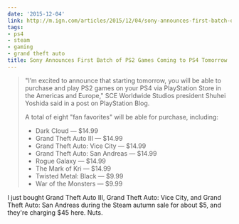 ```yaml
---
date: '2015-12-04'
link: http://m.ign.com/articles/2015/12/04/sony-announces-first-batch-of-ps2-games-coming-to-ps4-tomorrow?utm_source=IGN%20hub%20page&utm_medium=IGN%20(front%20page)&utm_content=26&utm_campaign=Blogroll
tags:
- ps4
- steam
- gaming
- grand theft auto
title: Sony Announces First Batch of PS2 Games Coming to PS4 Tomorrow
---
```


>"I’m excited to announce that starting tomorrow, you will be able to purchase and play PS2 games on your PS4 via PlayStation Store in the Americas and Europe," SCE Worldwide Studios president Shuhei Yoshida said in a post on PlayStation Blog.
>
>A total of eight "fan favorites" will be able for purchase, including:
>
>- Dark Cloud — $14.99
>- Grand Theft Auto III — $14.99
>- Grand Theft Auto: Vice City — $14.99
>- Grand Theft Auto: San Andreas — $14.99
>- Rogue Galaxy — $14.99
>- The Mark of Kri — $14.99
>- Twisted Metal: Black — $9.99
>- War of the Monsters — $9.99

I just bought Grand Theft Auto III, Grand Theft Auto: Vice City, and Grand Theft Auto: San Andreas during the Steam autumn sale for about $5, and they're charging $45 here. Nuts.

